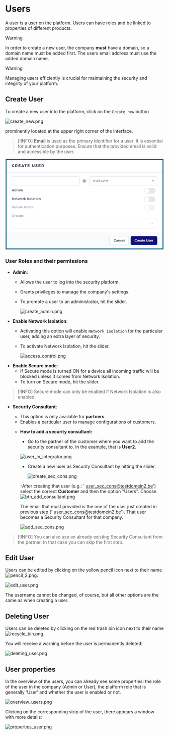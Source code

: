 # Users

A user is a user on the platform. Users can have roles and be linked to properties of different products.


> [!WARNING]
> In order to create a new user, the company **must** have a domain, so a domain name must be added first. The users email address must use the added domain name.

> [!WARNING]
> Managing users efficiently is crucial for maintaining the security and integrity of your platform. 


## Create User
To create a new user into the platform, click on the `Create new`  button

![create_new.png](/create_new.png)

prominently located at the upper right corner of the interface.

> [!INFO]
> **Email** is used as the primary identifier for a user. It is essential for authentication purposes. Ensure that the provided email is valid and accessible by the user. 

![create_user.png](create_user.png ':size=500x300')



### User Roles and their permissions

- **Admin**:
  - Allows the user to log into the security platform.
  - Grants privileges to manage the company's settings.
  - To promote a user to an administrator, hit the slider.

    ![create_admin.png](/create_admin.png ':size=500x300')


 
- **Enable Network Isolation**:
  - Activating this option will enable `Network Isolation` for the particular user, adding an extra layer of security.
  - To activate Network Isolation, hit the slider.
  
    ![access_control.png](/access_control.png ':size=500x300')

  
<!-- > [!INFO]
>  Before adding a user, a domain name must be added first. The users email address must use the added domain name. -->

  
- **Enable Secure mode**:
  - If Secure mode is turned ON for a device all incoming traffic will be blocked unless it comes from Network Isolation.
  - To turn on Secure mode, hit the slider.

> [!INFO]
>  Secure mode can only be enabled if Network Isolation is also enabled. 

- **Security Consultant**:
   - This option is only available for **partners**.
   - Enables a particular user to manage configurations of customers.
   <!-- - To gain access, the security consultant must be created as an admin. -->

    <!-- ![security_consultant_2.png](/security_consultant_2.png ':size=800') -->

   - **How to add a security consultant:**

      - Go to the partner of the customer where you want to add the security consultant to. In the example, that is **User2**. 

       ![user_in_integrator.png](/user_in_integrator.png ':size=800')

      - Create a new user as Security Consultant by hitting the slider.

        ![create_sec_cons.png](/create_sec_cons.png ':size=500x300')

      -After creating that user (e.g.: ' user_sec_cons@testdomein2.be') select the correct **Customer** and then the option "Users". Choose 
       ![btn_add_consultant.png](/btn_add_consultant.png ':size=150x25')
      
      
      The email that must provided is the one of the user just created in previous step (' user_sec_cons@testdomein2.be'). That user becomes a Security Consultant for that company.

      ![add_sec_cons.png](/add_sec_cons.png ':size=500x300')

> [!INFO]
>  You can also use an already existing Security Consultant from the partner. In that case you can skip the first step.      
     

## Edit User
  
 Users can be edited by clicking on the yellow pencil icon next to their name ![pencil_2.png](/icon_edit.png ':size=35').
 
  ![edit_user.png](/edit_user.png ':size=500x350')
  
  The username cannot be changed, of course, but all other options are the same as when creating a user.
  
## Deleting User

 Users can be deleted by clicking on the red trash bin icon next to their name ![recycle_bin.png](/icon_delete.png ':size=35').
 
 You will receive a warning before the user is permanently deleted:
 
 ![deleting_user.png](/deleting_user.png ':size=500x150')


## User properties

 In the overview of the users, you can already see some properties: the role of the user in the company (Admin or User), the platform role that is generally 'User' and whether the user is enabled or not.

 ![overview_users.png](/overview_users.png ':size=800x150')

 Clicking on the corresponding strip of the user, there appears a window with more details:


![properties_user.png](/properties_user.png ':size=500')


